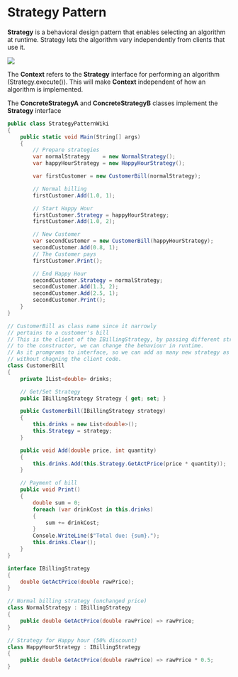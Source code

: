 # Strategy Pattern

**Strategy** is a behavioral design pattern that enables selecting an algorithm at runtime. Strategy lets the algorithm vary independently from clients that use it.

![](https://upload.wikimedia.org/wikipedia/commons/3/39/Strategy_Pattern_in_UML.png)

The **Context** refers to the **Strategy** interface for performing an algorithm (Strategy.execute()). This will make **Context** independent of how an algorithm is implemented.

The **ConcreteStrategyA** and **ConcreteStrategyB** classes implement the **Strategy** interface

```csharp
public class StrategyPatternWiki
{
    public static void Main(String[] args)
    {
        // Prepare strategies
        var normalStrategy    = new NormalStrategy();
        var happyHourStrategy = new HappyHourStrategy();

        var firstCustomer = new CustomerBill(normalStrategy);

        // Normal billing
        firstCustomer.Add(1.0, 1);

        // Start Happy Hour
        firstCustomer.Strategy = happyHourStrategy;
        firstCustomer.Add(1.0, 2);

        // New Customer
        var secondCustomer = new CustomerBill(happyHourStrategy);
        secondCustomer.Add(0.8, 1);
        // The Customer pays
        firstCustomer.Print();

        // End Happy Hour
        secondCustomer.Strategy = normalStrategy;
        secondCustomer.Add(1.3, 2);
        secondCustomer.Add(2.5, 1);
        secondCustomer.Print();
    }
}

// CustomerBill as class name since it narrowly
// pertains to a customer's bill
// This is the client of the IBillingStrategy, by passing different strategy
// to the constructor, we can change the behaviour in runtime.
// As it promgrams to interface, so we can add as many new strategy as we want 
// without chagning the client code.
class CustomerBill
{
    private IList<double> drinks;

    // Get/Set Strategy
    public IBillingStrategy Strategy { get; set; }

    public CustomerBill(IBillingStrategy strategy)
    {
        this.drinks = new List<double>();
        this.Strategy = strategy;
    }

    public void Add(double price, int quantity)
    {
        this.drinks.Add(this.Strategy.GetActPrice(price * quantity));
    }

    // Payment of bill
    public void Print()
    {
        double sum = 0;
        foreach (var drinkCost in this.drinks)
        {
            sum += drinkCost;
        }
        Console.WriteLine($"Total due: {sum}.");
        this.drinks.Clear();
    }
}

interface IBillingStrategy
{
    double GetActPrice(double rawPrice);
}

// Normal billing strategy (unchanged price)
class NormalStrategy : IBillingStrategy
{
    public double GetActPrice(double rawPrice) => rawPrice;
}

// Strategy for Happy hour (50% discount)
class HappyHourStrategy : IBillingStrategy
{
    public double GetActPrice(double rawPrice) => rawPrice * 0.5;
}
```


